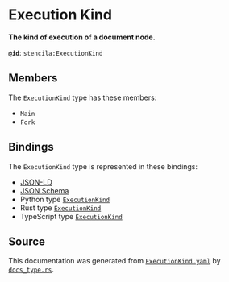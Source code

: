 # Execution Kind

**The kind of execution of a document node.**

**`@id`**: `stencila:ExecutionKind`

## Members

The `ExecutionKind` type has these members:

- `Main`
- `Fork`

## Bindings

The `ExecutionKind` type is represented in these bindings:

- [JSON-LD](https://stencila.org/ExecutionKind.jsonld)
- [JSON Schema](https://stencila.org/ExecutionKind.schema.json)
- Python type [`ExecutionKind`](https://github.com/stencila/stencila/blob/main/python/python/stencila/types/execution_kind.py)
- Rust type [`ExecutionKind`](https://github.com/stencila/stencila/blob/main/rust/schema/src/types/execution_kind.rs)
- TypeScript type [`ExecutionKind`](https://github.com/stencila/stencila/blob/main/ts/src/types/ExecutionKind.ts)

## Source

This documentation was generated from [`ExecutionKind.yaml`](https://github.com/stencila/stencila/blob/main/schema/ExecutionKind.yaml) by [`docs_type.rs`](https://github.com/stencila/stencila/blob/main/rust/schema-gen/src/docs_type.rs).

